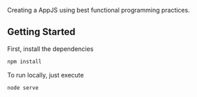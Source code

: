 
Creating a AppJS using best functional programming practices.

## Getting Started

First, install the dependencies

```bash
npm install
```

To run locally, just execute

```bash
node serve
```
